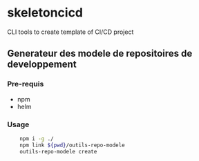 # skeletoncicd

CLI tools to create template of CI/CD project

## Generateur des modele de repositoires de developpement

### Pre-requis

- npm
- helm

### Usage

```bash
    npm i -g ./
    npm link ${pwd}/outils-repo-modele
    outils-repo-modele create